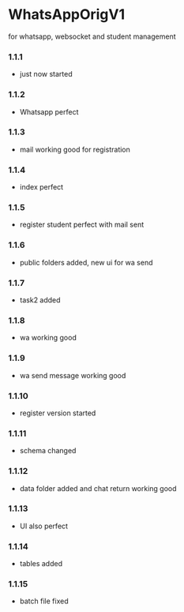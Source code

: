 # WhatsAppOrigV1
for whatsapp, websocket and student management 

### 1.1.1

- just now started

### 1.1.2

- Whatsapp perfect

### 1.1.3

- mail working good for registration

### 1.1.4

- index perfect

### 1.1.5

- register student perfect with mail sent

### 1.1.6

- public folders added, new ui for wa send

### 1.1.7

- task2 added

### 1.1.8

- wa working good

### 1.1.9

- wa send message working good

### 1.1.10

- register version started

### 1.1.11

- schema changed

### 1.1.12

- data folder added and chat return working good

### 1.1.13

- UI also perfect

### 1.1.14

- tables added

### 1.1.15

- batch file fixed